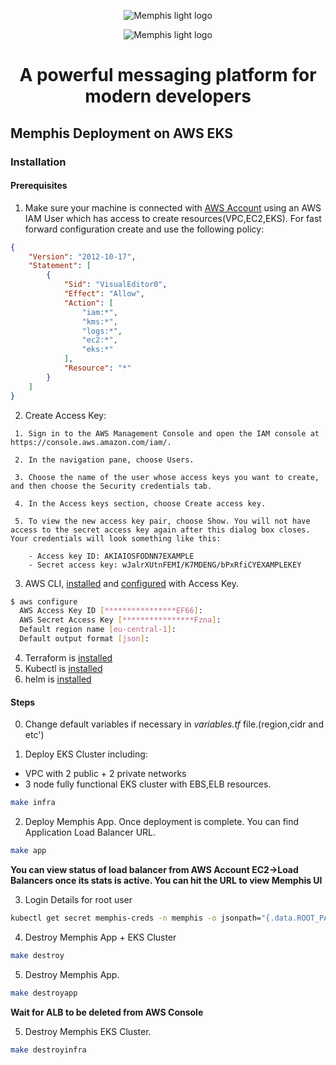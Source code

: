 <div align="center">
  
  ![Memphis light logo](https://github.com/memphisdev/memphis-broker/blob/master/logo-white.png?raw=true#gh-dark-mode-only)
  
</div>

<div align="center">
  
  ![Memphis light logo](https://github.com/memphisdev/memphis-broker/blob/master/logo-black.png?raw=true#gh-light-mode-only)
  
</div>

<div align="center">
<h1>A powerful messaging platform for modern developers</h1>
</div>

## Memphis Deployment on AWS EKS

### Installation

#### Prerequisites
1. Make sure your machine is connected with [AWS Account](https://portal.aws.amazon.com/billing/signup?nc2=h_ct&src=default&redirect_url=https%3A%2F%2Faws.amazon.com%2Fregistration-confirmation#/start) using an AWS IAM User which has access to create resources(VPC,EC2,EKS). For fast forward configuration create and use the following policy:
```json
{
    "Version": "2012-10-17",
    "Statement": [
        {
            "Sid": "VisualEditor0",
            "Effect": "Allow",
            "Action": [
                "iam:*",
                "kms:*",
                "logs:*",
                "ec2:*",
                "eks:*"
            ],
            "Resource": "*"
        }
    ]
}
```
2. Create Access Key:

```
 1. Sign in to the AWS Management Console and open the IAM console at https://console.aws.amazon.com/iam/.

 2. In the navigation pane, choose Users.

 3. Choose the name of the user whose access keys you want to create, and then choose the Security credentials tab.

 4. In the Access keys section, choose Create access key.

 5. To view the new access key pair, choose Show. You will not have access to the secret access key again after this dialog box closes. Your credentials will look something like this:

    - Access key ID: AKIAIOSFODNN7EXAMPLE
    - Secret access key: wJalrXUtnFEMI/K7MDENG/bPxRfiCYEXAMPLEKEY
```

3. AWS CLI, [installed](https://docs.aws.amazon.com/cli/latest/userguide/getting-started-install.html) and [configured](https://docs.aws.amazon.com/cli/latest/userguide/cli-configure-files.html#cli-configure-files-methods) with Access Key.

 ```bash
 $ aws configure
   AWS Access Key ID [****************EF66]: 
   AWS Secret Access Key [****************Fzna]: 
   Default region name [eu-central-1]:
   Default output format [json]:
```
4. Terraform is [installed](https://learn.hashicorp.com/tutorials/terraform/install-cli?in=terraform/aws-get-started)
5. Kubectl is [installed](https://kubernetes.io/docs/tasks/tools/install-kubectl/)
6. helm is [installed](https://helm.sh/docs/intro/install/)
 
#### Steps
0. Change default variables if necessary in *variables.tf* file.(region,cidr and etc')

1. Deploy EKS Cluster including:
  - VPC with 2 public + 2 private networks
  - 3 node fully functional EKS cluster with EBS,ELB resources.

```bash
make infra
```

2. Deploy Memphis App. Once deployment is complete. You can find Application Load Balancer URL.
```bash
make app
```

**You can view status of load balancer from AWS Account EC2->Load Balancers once its stats is active. You can hit the URL to view Memphis UI**

3. Login Details for root user
```bash
kubectl get secret memphis-creds -n memphis -o jsonpath="{.data.ROOT_PASSWORD}" | base64 --decode
```

4. Destroy Memphis App + EKS Cluster
```bash
make destroy
```

5. Destroy Memphis App.
```bash
make destroyapp
```

**Wait for ALB to be deleted from AWS Console**

5. Destroy Memphis EKS Cluster.
```bash
make destroyinfra
```
